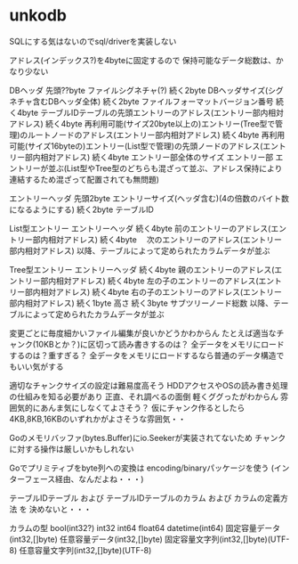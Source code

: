 # unkodb

SQLにする気はないのでsql/driverを実装しない

アドレス(インデックス?)を4byteに固定するので
保持可能なデータ総数は、かなり少ない

DBヘッダ
    先頭??byte  ファイルシグネチャ(?)
    続く2byte   DBヘッダサイズ(シグネチャ含むDBヘッダ全体)
    続く2byte   ファイルフォーマットバージョン番号
    続く4byte   テーブルIDテーブルの先頭エントリーのアドレス(エントリー部内相対アドレス)
    続く4byte   再利用可能(サイズ20byte以上の)エントリー(Tree型で管理)のルートノードのアドレス(エントリー部内相対アドレス)
    続く4byte   再利用可能(サイズ16byteの)エントリー(List型で管理)の先頭ノードのアドレス(エントリー部内相対アドレス)
    続く4byte   エントリー部全体のサイズ
エントリー部
    エントリーが並ぶ(List型やTree型のどちらも混ざって並ぶ、アドレス保持により連結するため混ざって配置されても無問題)
    

エントリーヘッダ
    先頭2byte    エントリーサイズ(ヘッダ含む)(4の倍数のバイト数になるようにする)
    続く2byte    テーブルID

List型エントリー
    エントリーヘッダ
    続く4byte    前のエントリーのアドレス(エントリー部内相対アドレス)
    続く4byte  　次のエントリーのアドレス(エントリー部内相対アドレス)
    以降、テーブルによって定められたカラムデータが並ぶ

Tree型エントリー
    エントリーヘッダ
    続く4byte   親のエントリーのアドレス(エントリー部内相対アドレス)
    続く4byte   左の子のエントリーのアドレス(エントリー部内相対アドレス)
    続く4byte   右の子のエントリーのアドレス(エントリー部内相対アドレス)
    続く1byte   高さ
    続く3byte   サブツリーノード総数
    以降、テーブルによって定められたカラムデータが並ぶ



変更ごとに毎度細かいファイル編集が良いかどうかわからん
たとえば適当なチャンク(10KBとか？)に区切って読み書きするのは？
全データをメモリにロードするのは？重すぎる？
全データをメモリにロードするなら普通のデータ構造でもいい気がする

適切なチャンクサイズの設定は難易度高そう
HDDアクセスやOSの読み書き処理の仕組みを知る必要があり
正直、それ調べるの面倒
軽くググったがわからん
雰囲気的にあんま気にしなくてよさそう？
仮にチャンク作るとしたら4KB,8KB,16KBのいずれかがよさそうな雰囲気・・

Goのメモリバッファ(bytes.Buffer)にio.Seekerが実装されてないため
チャンクに対する操作は厳しいかもしれない

Goでプリミティブをbyte列への変換は
encoding/binaryパッケージを使う
(インターフェース経由、なんだよね・・・)

テーブルIDテーブル
および
テーブルIDテーブルのカラム
および
カラムの定義方法
を
決めないと・・・



カラムの型
bool(int32?)
int32
int64
float64
datetime(int64)
固定容量データ(int32,[]byte)
任意容量データ(int32,[]byte)
固定容量文字列(int32,[]byte)(UTF-8)
任意容量文字列(int32,[]byte)(UTF-8)




